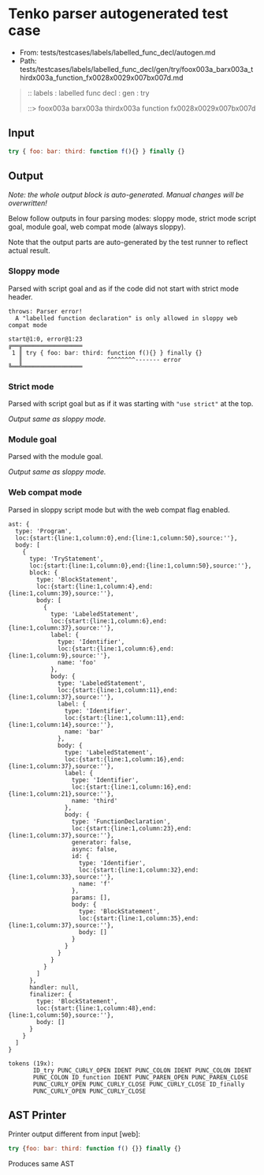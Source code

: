 # Tenko parser autogenerated test case

- From: tests/testcases/labels/labelled_func_decl/autogen.md
- Path: tests/testcases/labels/labelled_func_decl/gen/try/foox003a_barx003a_thirdx003a_function_fx0028x0029x007bx007d.md

> :: labels : labelled func decl : gen : try
>
> ::> foox003a barx003a thirdx003a function fx0028x0029x007bx007d

## Input


`````js
try { foo: bar: third: function f(){} } finally {}
`````

## Output

_Note: the whole output block is auto-generated. Manual changes will be overwritten!_

Below follow outputs in four parsing modes: sloppy mode, strict mode script goal, module goal, web compat mode (always sloppy).

Note that the output parts are auto-generated by the test runner to reflect actual result.

### Sloppy mode

Parsed with script goal and as if the code did not start with strict mode header.

`````
throws: Parser error!
  A "labelled function declaration" is only allowed in sloppy web compat mode

start@1:0, error@1:23
╔══╦═════════════════
 1 ║ try { foo: bar: third: function f(){} } finally {}
   ║                        ^^^^^^^^------- error
╚══╩═════════════════

`````

### Strict mode

Parsed with script goal but as if it was starting with `"use strict"` at the top.

_Output same as sloppy mode._

### Module goal

Parsed with the module goal.

_Output same as sloppy mode._

### Web compat mode

Parsed in sloppy script mode but with the web compat flag enabled.

`````
ast: {
  type: 'Program',
  loc:{start:{line:1,column:0},end:{line:1,column:50},source:''},
  body: [
    {
      type: 'TryStatement',
      loc:{start:{line:1,column:0},end:{line:1,column:50},source:''},
      block: {
        type: 'BlockStatement',
        loc:{start:{line:1,column:4},end:{line:1,column:39},source:''},
        body: [
          {
            type: 'LabeledStatement',
            loc:{start:{line:1,column:6},end:{line:1,column:37},source:''},
            label: {
              type: 'Identifier',
              loc:{start:{line:1,column:6},end:{line:1,column:9},source:''},
              name: 'foo'
            },
            body: {
              type: 'LabeledStatement',
              loc:{start:{line:1,column:11},end:{line:1,column:37},source:''},
              label: {
                type: 'Identifier',
                loc:{start:{line:1,column:11},end:{line:1,column:14},source:''},
                name: 'bar'
              },
              body: {
                type: 'LabeledStatement',
                loc:{start:{line:1,column:16},end:{line:1,column:37},source:''},
                label: {
                  type: 'Identifier',
                  loc:{start:{line:1,column:16},end:{line:1,column:21},source:''},
                  name: 'third'
                },
                body: {
                  type: 'FunctionDeclaration',
                  loc:{start:{line:1,column:23},end:{line:1,column:37},source:''},
                  generator: false,
                  async: false,
                  id: {
                    type: 'Identifier',
                    loc:{start:{line:1,column:32},end:{line:1,column:33},source:''},
                    name: 'f'
                  },
                  params: [],
                  body: {
                    type: 'BlockStatement',
                    loc:{start:{line:1,column:35},end:{line:1,column:37},source:''},
                    body: []
                  }
                }
              }
            }
          }
        ]
      },
      handler: null,
      finalizer: {
        type: 'BlockStatement',
        loc:{start:{line:1,column:48},end:{line:1,column:50},source:''},
        body: []
      }
    }
  ]
}

tokens (19x):
       ID_try PUNC_CURLY_OPEN IDENT PUNC_COLON IDENT PUNC_COLON IDENT
       PUNC_COLON ID_function IDENT PUNC_PAREN_OPEN PUNC_PAREN_CLOSE
       PUNC_CURLY_OPEN PUNC_CURLY_CLOSE PUNC_CURLY_CLOSE ID_finally
       PUNC_CURLY_OPEN PUNC_CURLY_CLOSE
`````


## AST Printer

Printer output different from input [web]:

````js
try {foo: bar: third: function f() {}} finally {}
````

Produces same AST
